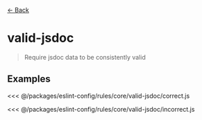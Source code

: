 [&#x2190; Back](./)
# valid-jsdoc <badge text="warn" type="warn" vertical="middle"/>

> Require jsdoc data to be consistently valid


## Examples

<code-highlight>
 
<div slot="correct">

<<< @/packages/eslint-config/rules/core/valid-jsdoc/correct.js

</div>

 
<div slot="incorrect">

<<< @/packages/eslint-config/rules/core/valid-jsdoc/incorrect.js

</div>

 
</code-highlight>

